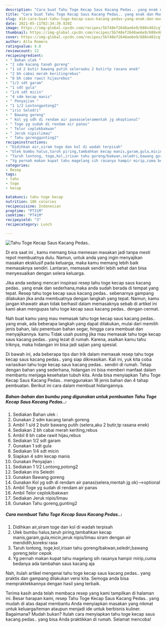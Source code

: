 ```yaml
---
description: "Cara buat Tahu Toge Kecap Saus Kacang Pedas.. yang enak dan Mudah Dibuat"
title: "Cara buat Tahu Toge Kecap Saus Kacang Pedas.. yang enak dan Mudah Dibuat"
slug: 414-cara-buat-tahu-toge-kecap-saus-kacang-pedas-yang-enak-dan-mudah-dibuat
date: 2021-05-11T02:34:39.920Z
image: https://img-global.cpcdn.com/recipes/5b748ef2648ae6e9/680x482cq70/tahu-toge-kecap-saus-kacang-pedas-foto-resep-utama.jpg
thumbnail: https://img-global.cpcdn.com/recipes/5b748ef2648ae6e9/680x482cq70/tahu-toge-kecap-saus-kacang-pedas-foto-resep-utama.jpg
cover: https://img-global.cpcdn.com/recipes/5b748ef2648ae6e9/680x482cq70/tahu-toge-kecap-saus-kacang-pedas-foto-resep-utama.jpg
author: Alta Romero
ratingvalue: 4.8
reviewcount: 12
recipeingredient:
- " Bahan ulek "
- "2 sdm kacang tanah goreng"
- "1 sd 2 butir bawang putih seleraaku 2 butirtp rasana enek"
- "2 bh cabai merah keritingrebus"
- "8 bh cabe rawit hijaurebus"
- "1/2 sdt garam"
- "1 sdt gula"
- "1/4 sdt micin"
- "4 sdm kecap manis"
- " Penyajian "
- "1 1/2 Lontongpotong2"
- "iris Seledri"
- " Bawang goreng"
- " Kol yg sdh di rendam air panasseleramentah jg okoptional"
- " Toge yg sudah di rendam air panas"
- " Telor ceplokbakwan"
- " Jeruk nipislimau"
- " Tahu gorenggunting2"
recipeinstructions:
- "Didihkan air,siram toge dan kol di wadah terpisah"
- "Ulek bumbu halus,taruh piring,tambahkan kecap manis,garam,gula,micin,jeruk nipis/limau siram dengan air mendidih,koreksi rasa"
- "Taruh lontong, toge,kol,irisan tahu goreng/bakwan,seledri,bawang goreng,telor cepok"
- "Yg pernah makan kupat tahu magelang sih rasanya hampir mirip,cuma bedanya ada tambahan saus kacang aja"
categories:
- Resep
tags:
- tahu
- toge
- kecap

katakunci: tahu toge kecap 
nutrition: 186 calories
recipecuisine: Indonesian
preptime: "PT31M"
cooktime: "PT41M"
recipeyield: "3"
recipecategory: Lunch

---
```



![Tahu Toge Kecap Saus Kacang Pedas..](https://img-global.cpcdn.com/recipes/5b748ef2648ae6e9/680x482cq70/tahu-toge-kecap-saus-kacang-pedas-foto-resep-utama.jpg)

Di era  saat ini , kamu memang bisa memesan masakan jadi tanpa mesti repot membuatnya dulu. Namun, untuk anda yang ingin menyajikan masakan eksklusif pada keluarga, maka kamu memang lebih baik memasaknya sendiri. Lantaran, memasak sendiri lebih sehat dan bisa menyesuaikan dengan selera keluarga.

Jika anda sedang mencari inspirasi resep tahu toge kecap saus kacang pedas.. yang enak dan sederhana,maka anda sudah berada di tempat yang tepat. Resep tahu toge kecap saus kacang pedas..  sebenarnya gampang dilakukan jika anda membuatnya dengan langkah yang tepat. Namun, kamu jangan khawatir akan tidak berhasil dalam memasaknya 
sebab di artikel ini kami akan mengupas tahu toge kecap saus kacang pedas.. dengan cermat.  



Nah buat kamu yang mau memasak tahu toge kecap saus kacang pedas.. yang enak, ada beberapa langkah yang dapat dilakukan, mulai dari memilih jenis bahan, lalu penentuan bahan segar, hingga cara membuat dan menyajikannya. kamu Tidak usah pusing jika mau memasak tahu toge kecap saus kacang pedas.. yang lezat di rumah. Karena, asalkan kamu  tahu triknya, maka hidangan ini bisa jadi sajian yang spesial.

Di bawah ini, ada beberapa tips dan trik dalam memasak resep tahu toge kecap saus kacang pedas.. yang siap dikreasikan. Kali ini, yuk kita coba variasikan tahu toge kecap saus kacang pedas.. sendiri di rumah. Tetap dengan bahan yang sederhana, hidangan ini bisa memberi manfaat dalam membantu menjaga kesehatan tubuh kita. Anda bisa menyiapkan Tahu Toge Kecap Saus Kacang Pedas.. menggunakan 18 jenis bahan dan 4 tahap pembuatan. Berikut ini cara dalam membuat hidangannya.

<!--inarticleads1-->

##### Bahan-bahan dan bumbu yang digunakan untuk pembuatan Tahu Toge Kecap Saus Kacang Pedas..:

1. Sediakan  Bahan ulek :
1. Gunakan 2 sdm kacang tanah goreng
1. Ambil 1 s/d 2 butir bawang putih (selera,aku 2 butir,tp rasana enek)
1. Sediakan 2 bh cabai merah keriting,rebus
1. Ambil 8 bh cabe rawit hijau,rebus
1. Sediakan 1/2 sdt garam
1. Gunakan 1 sdt gula
1. Sediakan 1/4 sdt micin
1. Siapkan 4 sdm kecap manis
1. Gunakan  Penyajian :
1. Sediakan 1 1/2 Lontong,potong2
1. Sediakan iris Seledri
1. Gunakan  Bawang goreng
1. Gunakan  Kol yg sdh di rendam air panas(selera,mentah jg ok)--&gt;optional
1. Ambil  Toge yg sudah di rendam air panas
1. Ambil  Telor ceplok/bakwan
1. Sediakan  Jeruk nipis/limau
1. Gunakan  Tahu goreng,gunting2




<!--inarticleads2-->

##### Cara membuat Tahu Toge Kecap Saus Kacang Pedas..:

1. Didihkan air,siram toge dan kol di wadah terpisah
1. Ulek bumbu halus,taruh piring,tambahkan kecap manis,garam,gula,micin,jeruk nipis/limau siram dengan air mendidih,koreksi rasa
1. Taruh lontong, toge,kol,irisan tahu goreng/bakwan,seledri,bawang goreng,telor cepok
1. Yg pernah makan kupat tahu magelang sih rasanya hampir mirip,cuma bedanya ada tambahan saus kacang aja




Nah, itulah artikel mengenai  tahu toge kecap saus kacang pedas..  yang praktis dan gampang dilakukan versi kita. Semoga anda bisa mempraktekkannya dengan hasil yang terbaik. 

Terima kasih anda telah membaca resep yang kami tampilkan di halaman ini. Besar harapan kami, resep  Tahu Toge Kecap Saus Kacang Pedas.. yang mudah di atas dapat membantu Anda menyiapkan masakan yang nikmat untuk keluarga/teman ataupun menjadi ide untuk berbisnis kuliner. Bagaimana? Mudah bukan? Itulah cara menyiapkan tahu toge kecap saus kacang pedas.. yang bisa Anda praktikkan di rumah. Selamat mencoba!

